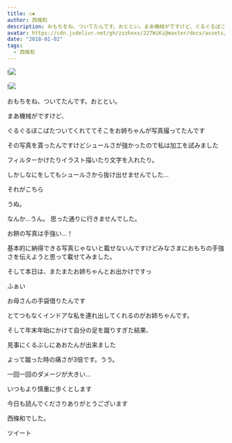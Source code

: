 ```yaml
---
title: ◽︎▪︎
author: 西條和
description: おもちをね、ついてたんです。おととい。まあ機械がですけど、ぐるぐるぼこばたついてくれててそこをお姉ちゃんが写真撮ってたんですその写真を貰ったんですけどシュールさが強...
avatar: https://cdn.jsdelivr.net/gh/zzzhxxx/227WiKi@master/docs/assets/photo/avatar/nagomi.jpg
date: "2018-01-02"
tags:
  - 西條和
---
```


!![](https://cdn.jsdelivr.net/gh/zzzhxxx/227WiKi-image@master/blog-image/nagomi-2018-01-02_1.jpg)

!![](https://cdn.jsdelivr.net/gh/zzzhxxx/227WiKi-image@master/blog-image/nagomi-2018-01-02_2.jpg)







おもちをね、ついてたんです。おととい。


まあ機械がですけど、


ぐるぐるぼこばたついてくれててそこをお姉ちゃんが写真撮ってたんです




その写真を貰ったんですけどシュールさが強かったので私は加工を試みました




フィルターかけたりイラスト描いたり文字を入れたり。




しかしなにをしてもシュールさから抜け出せませんでした…




それがこちら











うぬ。




なんか…うん。
思った通りに行きませんでした。



お餅の写真は手強い…！



基本的に納得できる写真じゃないと載せないんですけどみなさまにおもちの手強さを伝えようと思って載せてみました。



そして本日は、またまたお姉ちゃんとお出かけですっ









ふぁい











お母さんの手袋借りたんです



とてつもなくインドアな私を連れ出してくれるのがお姉ちゃんです。







そして年末年始にかけて自分の足を蹴りすぎた結果、


見事にくるぶしにあおたんが出来ました



よって蹴った時の痛さが3倍です。うう。





一回一回のダメージが大きい…


いつもより慎重に歩くとします





今日も読んでくださりありがとうございます




西條和でした。


ツイート



